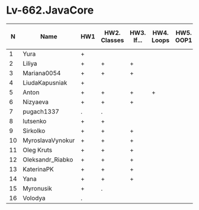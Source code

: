 # Lv-662.JavaCore

N|Name| HW1 | HW2. Classes|HW3. If...|HW4. Loops|HW5. OOP1 |HW6. OOP2 |HW7. Inner classes| HW8. Collection | HW9. String|HW10. Exception|HW11. Thread. IO|HW12. Java8
--|--|--|--|--|--|--|--|--|--|--|--|--|--
1|Yura|+||||||||||||
2|Liliya|+|+|+||||||||||
3|Mariana0054|+|+|+|||
4|LiudaKapusniak|+|||||
5|Anton|+|+|+|+||
6|Nizyaeva|+|+|+|||
7|pugach1337|.|.||||
8|lutsenko|+|+||||
9|Sirkolko|+|+|+|||
10|MyroslavaVynokur|+|+|+|||
11|Oleg Kruts|+|+|+|||
12|Oleksandr_Riabko|+|+|+|||
13|KaterinaPK|+|+|+|||
14|Yana|+|+|+|||
15|Myronusik|+|.||||
16|Volodya|.|||||

